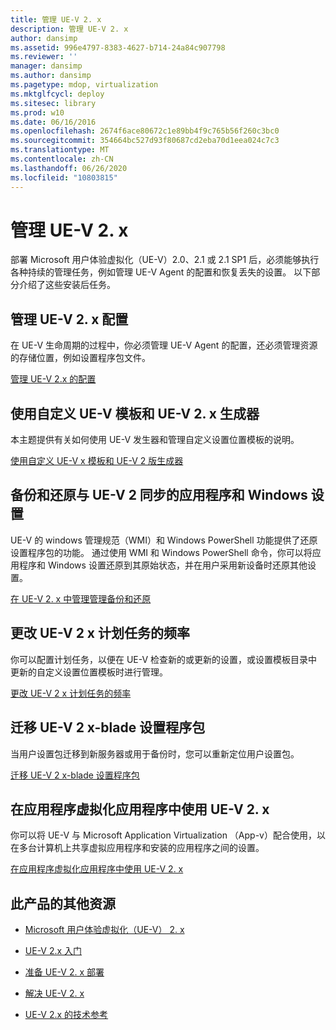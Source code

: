 ```yaml
---
title: 管理 UE-V 2. x
description: 管理 UE-V 2. x
author: dansimp
ms.assetid: 996e4797-8383-4627-b714-24a84c907798
ms.reviewer: ''
manager: dansimp
ms.author: dansimp
ms.pagetype: mdop, virtualization
ms.mktglfcycl: deploy
ms.sitesec: library
ms.prod: w10
ms.date: 06/16/2016
ms.openlocfilehash: 2674f6ace80672c1e89bb4f9c765b56f260c3bc0
ms.sourcegitcommit: 354664bc527d93f80687cd2eba70d1eea024c7c3
ms.translationtype: MT
ms.contentlocale: zh-CN
ms.lasthandoff: 06/26/2020
ms.locfileid: "10803815"
---
```

# 管理 UE-V 2. x


部署 Microsoft 用户体验虚拟化（UE-V）2.0、2.1 或 2.1 SP1 后，必须能够执行各种持续的管理任务，例如管理 UE-V Agent 的配置和恢复丢失的设置。 以下部分介绍了这些安装后任务。

## 管理 UE-V 2. x 配置


在 UE-V 生命周期的过程中，你必须管理 UE-V Agent 的配置，还必须管理资源的存储位置，例如设置程序包文件。

[管理 UE-V 2.x 的配置](manage-configurations-for-ue-v-2x-new-uevv2.md)

## 使用自定义 UE-V 模板和 UE-V 2. x 生成器


本主题提供有关如何使用 UE-V 发生器和管理自定义设置位置模板的说明。

[使用自定义 UE-V x 模板和 UE-V 2 版生成器](working-with-custom-ue-v-2x-templates-and-the-ue-v-2x-generator-new-uevv2.md)

## 备份和还原与 UE-V 2 同步的应用程序和 Windows 设置


UE-V 的 windows 管理规范（WMI）和 Windows PowerShell 功能提供了还原设置程序包的功能。 通过使用 WMI 和 Windows PowerShell 命令，你可以将应用程序和 Windows 设置还原到其原始状态，并在用户采用新设备时还原其他设置。

[在 UE-V 2. x 中管理管理备份和还原](manage-administrative-backup-and-restore-in-ue-v-2x-new-topic-for-21.md)

## 更改 UE-V 2 x 计划任务的频率


你可以配置计划任务，以便在 UE-V 检查新的或更新的设置，或设置模板目录中更新的自定义设置位置模板时进行管理。

[更改 UE-V 2 x 计划任务的频率](changing-the-frequency-of-ue-v-2x-scheduled-tasks-both-uevv2.md)

## 迁移 UE-V 2 x-blade 设置程序包


当用户设置包迁移到新服务器或用于备份时，您可以重新定位用户设置包。

[迁移 UE-V 2 x-blade 设置程序包](migrating-ue-v-2x-settings-packages-both-uevv2.md)

## 在应用程序虚拟化应用程序中使用 UE-V 2. x


你可以将 UE-V 与 Microsoft Application Virtualization （App-v）配合使用，以在多台计算机上共享虚拟应用程序和安装的应用程序之间的设置。

[在应用程序虚拟化应用程序中使用 UE-V 2. x](using-ue-v-2x-with-application-virtualization-applications-both-uevv2.md)

## 此产品的其他资源


-   [Microsoft 用户体验虚拟化（UE-V） 2. x](index.md)

-   [UE-V 2.x 入门](get-started-with-ue-v-2x-new-uevv2.md)

-   [准备 UE-V 2. x 部署](prepare-a-ue-v-2x-deployment-new-uevv2.md)

-   [解决 UE-V 2. x](troubleshooting-ue-v-2x-both-uevv2.md)

-   [UE-V 2.x 的技术参考](technical-reference-for-ue-v-2x-both-uevv2.md)






 

 





